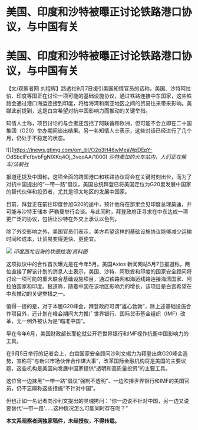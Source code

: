 # 美国、印度和沙特被曝正讨论铁路港口协议，与中国有关

# 美国、印度和沙特被曝正讨论铁路港口协议，与中国有关

【文/观察者网
刘程辉】路透社9月7日援引美国知情官员的话称，美国、沙特阿拉伯、印度等国正在讨论一项可能的基础设施协议，通过铁路连接中东国家，这些铁路会通过港口海运连接到印度，将给海湾和南亚地区之间的贸易往来带来影响。美媒此前提到，这是白宫希望对抗中国影响力而推动的关键举措。

知情人士称，项目讨论的与会者还包括了阿联酋和欧洲，但可能不会立即在二十国集团（G20）举办期间谈出结果。另一名知情人士表示，这些对话已经进行了几个月，仍处于不稳定的状态。

![](https://inews.gtimg.com/om_bt/O2o3H46wMeaWpDEpY-
OdSbclFcfbvbFgNlXKq4Oj_3vqoAA/1000) _沙特麦加的火车站内，人们正在候车/法新社_

报道还提及中国称，这项全面的跨国港口和铁路协议将会在关键时刻出台，而为了对抗中国提出的“一带一路”倡议，美国总统拜登已将美国定位为G20里发展中国家的替代伙伴和投资者，尤其是印太地区的发展中国家。

目前，拜登正在前往印度参加G20的途中，预计他将在那里会见印度总理莫迪，并可能与沙特王储本·萨勒曼举行会谈。与此同时，拜登政府正寻求在中东达成一项更广泛的协议，包括让沙特在外交上承认以色列。

除了外交影响之外，美国官员们表示，美方希望这样的基础设施协议能够减少运输时间和成本，让贸易变得更快、更便宜。

![](https://inews.gtimg.com/om_bt/OugQANzzYKlFjIhc4GZdf8i7HqSnIosmw09M67biKrhd4AA/1000)
_印度西北沿海的坎德拉港/资料图_

这项拟议中的合作首次曝光是在今年5月。美国Axios
新闻网站5月7日报道称，两位直接了解该计划的消息人士表示，美国、沙特、阿联酋和印度的国家安全顾问将讨论一项可能的重大联合基础设施项目，通过铁路网和海运线路连接海湾国家、阿拉伯国家和印度。报道称，随着中国在该地区影响力的增长，该项目是白宫希望在中东推动的关键举措之一。

值得一提的是，对于本届G20峰会，拜登政府可谓“雄心勃勃”，除上述基础设施合作项目外，还计划在峰会期间大力推广世界银行、国际货币基金组织（IMF）改革，无一例外被认为是“瞄准中国”。

早在今年6月，美国财政部长耶伦就公开将世界银行和IMF视作抗衡中国影响力的工具。

在9月5日举行的记者会上，白宫国家安全顾问沙利文竭力为拜登出席G20峰会造势，宣称将“与新兴市场伙伴合作谋大事”，改革国际金融机构将是美国的主要议题，这些机构是美国向发展中国家提供“透明和高质量投资”的主要工具。

这位曾一边抹黑“一带一路”倡议“强制不透明”、一边吹捧世界银行和IMF的美国官员，仍不忘辩称这些措施“不针对中国”。

但也正如一名记者向沙利文提出的灵魂拷问：“你一边说不针对中国，另一边又说要替代‘一带一路’……这种情况怎么可能同时存在呢？”

**本文系观察者网独家稿件，未经授权，不得转载。**

